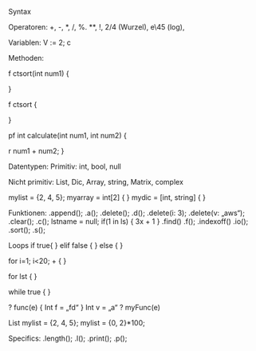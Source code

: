 Syntax 
  
Operatoren: 
+, -, *, /, %. **, !, 2/4 (Wurzel), e\45 (log),   
  
Variablen: 
V := 2;
c


Methoden: 

f ctsort(int num1) { 
  
} 

f ctsort { 

}

pf int calculate(int num1, int num2) {

r num1 + num2;
}  
  
Datentypen: 
Primitiv: int, bool, null 
  
Nicht primitiv: List, Dic, Array, string, Matrix, complex 
 
mylist = {2, 4, 5};
myarray = int[2] { }
mydic = [int, string] { } 




Funktionen: 
.append(); .a();
.delete(); .d(); .delete(i: 3); .delete(v: „aws“); 
.clear(); .c(); 
lstname = null;
if(1 in ls) { 3x + 1 }
.find() .f();
 .indexoff() .io();
.sort(); .s();

Loops
if true{
} elif false { 
} else {
}

for i=1; i<20; + {
}

for lst {
}

while true {
}



? func(e) {
Int f = „fd“
} 
Int v = „a“ ? myFunc(e) 

List
mylist = {2, 4, 5};
mylist = {0, 2}*100;

Specifics: 
.length(); .l();
.print(); .p();
